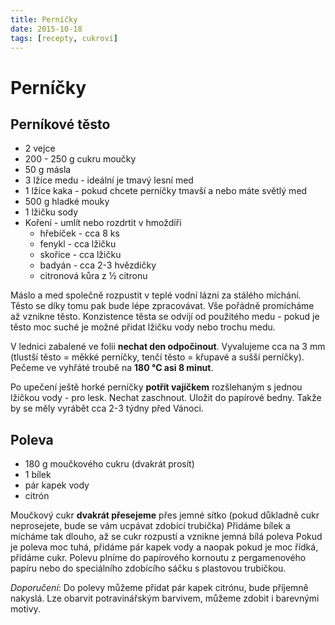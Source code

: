 ```yaml
---
title: Perníčky
date: 2015-10-18
tags: [recepty, cukroví]
---
```


# Perníčky

## Perníkové těsto

* 2 vejce
* 200 - 250 g cukru moučky
* 50 g másla
* 3 lžíce medu - ideální je tmavý lesní med
* 1 lžíce kaka - pokud chcete perníčky tmavší a nebo máte světlý med
* 500 g hladké mouky
* 1 lžičku sody
* Koření - umlít nebo rozdrtit v hmoždíři
  - hřebíček - cca 8 ks
  - fenykl - cca lžičku
  - skořice - cca lžičku
  - badyán - cca 2-3 hvězdičky
  - citronová kůra z ½ citronu

Máslo a med společně rozpustit v teplé vodní lázni za stálého míchání. Těsto se
díky tomu pak bude lépe zpracovávat. Vše pořádně promícháme až vznikne těsto.
Konzistence těsta se odvíjí od použitého medu - pokud je těsto moc suché je
možné přidat lžičku vody nebo trochu medu.

V lednici zabalené ve folii **nechat den odpočinout**. Vyvalujeme cca na 3 mm
(tlustší  těsto = měkké perníčky, tenčí těsto = křupavé a sušší perníčky).
Pečeme ve vyhřáté troubě na **180 °C asi 8 minut**.

Po upečení ještě horké perníčky **potřít vajíčkem** rozšlehaným s jednou
lžičkou vody - pro lesk. Nechat zaschnout. Uložit do papírové bedny.
Takže by se měly vyrábět cca 2-3 týdny před Vánoci.

## Poleva
* 180 g moučkového cukru (dvakrát prosít)
* 1 bílek
* pár kapek vody
* citrón

Moučkový cukr **dvakrát přesejeme** přes jemné sítko (pokud důkladně cukr
neprosejete, bude se vám ucpávat zdobící trubička) Přidáme bílek a mícháme tak
dlouho, až se cukr rozpustí a vznikne jemná bílá poleva Pokud je poleva moc tuhá,
přidáme pár kapek vody a naopak pokud je moc řídká, přidáme cukr. Polevu plníme
do papírového kornoutu z pergamenového papíru nebo do speciálního zdobícího
sáčku s plastovou trubičkou.

*Doporučení*: Do polevy můžeme přidat pár kapek citrónu, bude příjemně nakyslá.
Lze obarvit potravinářským barvivem, můžeme zdobit i barevnými motivy.
